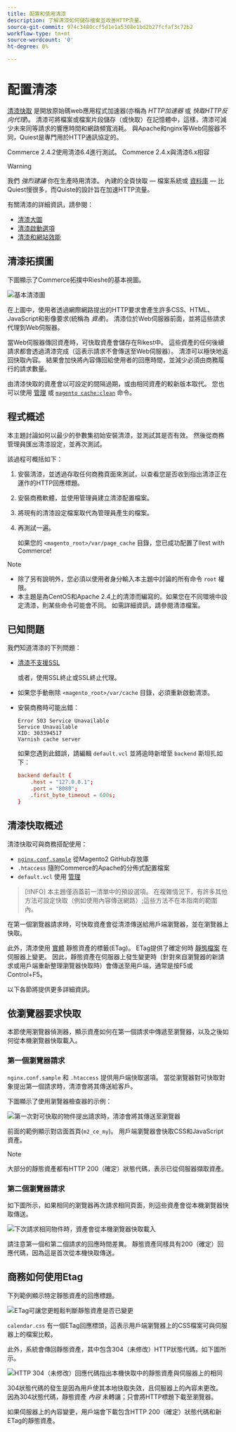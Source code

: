 ```yaml
---
title: 配置和使用清漆
description: 了解清漆如何儲存檔案並改善HTTP流量。
source-git-commit: 974c3480ccf5d1e1a5308e1bd2b27fcfaf3c72b2
workflow-type: tm+mt
source-wordcount: '0'
ht-degree: 0%

---
```



# 配置清漆

[清漆快取] 是開放原始碼web應用程式加速器(亦稱為 _HTTP加速器_ 或 _快取HTTP反向代理_)。 清漆可將檔案或檔案片段儲存（或快取）在記憶體中，這樣，清漆可減少未來同等請求的響應時間和網路頻寬消耗。 與Apache和nginx等Web伺服器不同，Quiest是專門用於HTTP通訊協定的。

Commerce 2.4.2使用清漆6.4進行測試。 Commerce 2.4.x與清漆6.x相容

>[!WARNING]
>
>我們 _強烈建議_ 你在生產時用清漆。 內建的全頁快取 — 檔案系統或 [資料庫] — 比Quiest慢很多，而Quiste的設計旨在加速HTTP流量。

有關清漆的詳細資訊，請參閱：

- [清漆大圖]
- [清漆啟動選項]
- [清漆和網站效能]

## 清漆拓撲圖

下圖顯示了Commerce拓撲中Rieshe的基本視圖。

![基本清漆圖](../../assets/configuration/varnish-basic.png)

在上圖中，使用者透過網際網路提出的HTTP要求會產生許多CSS、HTML、JavaScript和影像要求(統稱為 _資產_)。 清漆位於Web伺服器前面，並將這些請求代理到Web伺服器。

當Web伺服器傳回資產時，可快取資產會儲存在Rikest中。 這些資產的任何後續請求都會透過清漆完成（這表示請求不會傳送至Web伺服器）。 清漆可以極快地返回快取內容。 結果會加快將內容傳回給使用者的回應時間，並減少必須由商務履行的請求數量。

由清漆快取的資產會以可設定的間隔過期，或由相同資產的較新版本取代。 您也可以使用 [管理](https://glossary.magento.com/magento-admin) 或 [`magento cache:clean`](../cli/manage-cache.md#clean-and-flush-cache-types) 命令。

## 程式概述

本主題討論如何以最少的參數集初始安裝清漆，並測試其是否有效。 然後從商務管理員匯出清漆設定，並再次測試。

該過程可概括如下：

1. 安裝清漆，並透過存取任何商務頁面來測試，以查看您是否收到指出清漆正在運作的HTTP回應標題。
1. 安裝商務軟體，並使用管理員建立清漆配置檔案。
1. 將現有的清漆設定檔案取代為管理員產生的檔案。
1. 再測試一遍。

   如果您的 `<magento_root>/var/page_cache` 目錄，您已成功配置了Ilest with Commerce!

>[!NOTE]
- 除了另有說明外，您必須以使用者身分輸入本主題中討論的所有命令 `root` 權限。
- 本主題是為CentOS和Apache 2.4上的清漆而編寫的。如果您在不同環境中設定清漆，則某些命令可能會不同。 如需詳細資訊，請參閱清漆檔案。


## 已知問題

我們知道清漆的下列問題：

- [清漆不支援SSL]

   或者，使用SSL終止或SSL終止代理。

- 如果您手動刪除 `<magento_root>/var/cache` 目錄，必須重新啟動清漆。

- 安裝商務時可能出錯：

   ```terminal
   Error 503 Service Unavailable
   Service Unavailable
   XID: 303394517
   Varnish cache server
   ```

   如果您遇到此錯誤，請編輯 `default.vcl` 並將逾時新增至 `backend` 斯坦扎如下：

   ```conf
   backend default {
       .host = "127.0.0.1";
       .port = "8080";
       .first_byte_timeout = 600s;
   }
   ```

## 清漆快取概述

清漆快取可與商務搭配使用：

- [`nginx.conf.sample`](https://github.com/magento/magento2/blob/2.4/nginx.conf.sample) 從Magento2 GitHub存放庫
- `.htaccess` 隨附Commerce的Apache的分佈式配置檔案
- `default.vcl` 使用 [管理](../cache/configure-varnish-commerce.md)

>[!INFO]
本主題僅涵蓋前一清單中的預設選項。 在複雜情況下，有許多其他方法可設定快取（例如使用內容傳送網路）;這些方法不在本指南的範圍內。

在第一個瀏覽器請求時，可快取資產會從清漆傳送給用戶端瀏覽器，並在瀏覽器上快取。

此外，清漆使用 [實體](https://glossary.magento.com/entity) 靜態資產的標籤(ETag)。 ETag提供了確定何時 [靜態檔案](https://glossary.magento.com/static-files) 在伺服器上變更。 因此，靜態資產在伺服器上發生變更時（針對來自瀏覽器的新請求或用戶端重新整理瀏覽器快取時）會傳送至用戶端，通常是按F5或Control+F5。

以下各節將提供更多詳細資訊。

## 依瀏覽器要求快取

本節使用瀏覽器偵測器，顯示資產如何在第一個請求中傳遞至瀏覽器，以及之後如何從本機瀏覽器快取載入。

### 第一個瀏覽器請求

`nginx.conf.sample` 和 `.htaccess` 提供用戶端快取選項。 當從瀏覽器對可快取對象提出第一個請求時，清漆會將其傳送給客戶。

下圖顯示了使用瀏覽器檢查器的示例：

![第一次對可快取的物件提出請求時，清漆會將其傳送至瀏覽器](../../assets/configuration/varnish-apache-first-visit.png)

前面的範例顯示對店面首頁(`m2_ce_my`)。 用戶端瀏覽器會快取CSS和JavaScript資產。

>[!NOTE]
大部分的靜態資產都有HTTP 200（確定）狀態代碼，表示已從伺服器擷取資產。

### 第二個瀏覽器請求

如下圖所示，如果相同的瀏覽器再次請求相同頁面，則這些資產會從本機瀏覽器快取傳送。

![下次請求相同物件時，資產會從本機瀏覽器快取載入](../../assets/configuration/varnish-apache-second-visit.png)

請注意第一個和第二個請求的回應時間差異。 靜態資產同樣具有200（確定）回應代碼，因為這是首次從本機快取傳送。

## 商務如何使用Etag

下列範例顯示特定靜態資產的回應標題。

![ETag可讓您更輕鬆判斷靜態資產是否已變更](../../assets/configuration/varnish-etag.png)

`calendar.css` 有一個ETag回應標頭，這表示用戶端瀏覽器上的CSS檔案可與伺服器上的檔案比較。

此外，系統會傳回靜態資產，其中包含304（未修改）HTTP狀態代碼，如下圖所示。

![HTTP 304（未修改）回應代碼指出本機快取中的靜態資產與伺服器上的相同](../../assets/configuration/varnish-304.png)

304狀態代碼的發生是因為用戶使其本地快取失效，且伺服器上的內容未更改。 因為304狀態代碼，靜態資產 _內容_ 未轉讓；只會將HTTP標題下載至瀏覽器。

如果伺服器上的內容變更，用戶端會下載包含HTTP 200（確定）狀態代碼和新ETag的靜態資產。

<!-- Link Definitions -->

[資料庫]: https://developer.adobe.com/commerce/php/development/cache/partial/database-caching/
[清漆大圖]: https://www.varnish-cache.org/docs/trunk/users-guide/intro.html
[清漆快取]: https://varnish-cache.org
[清漆啟動選項]: https://www.varnish-cache.org/docs/trunk/reference/varnishd.html#ref-varnishd-options
[清漆和網站效能]: https://www.varnish-cache.org/docs/trunk/users-guide/performance.html#users-performance
[清漆不支援SSL]: https://www.varnish-cache.org/docs/3.0/phk/ssl.html
